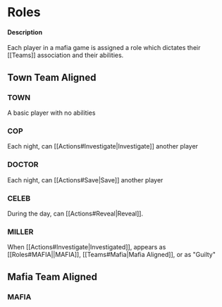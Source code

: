 # Roles

#### Description
Each player in a mafia game is assigned a role which dictates their [[Teams]] association and their abilities.

## Town Team Aligned
### TOWN
A basic player with no abilities
### COP
Each night, can [[Actions#Investigate|Investigate]] another player
### DOCTOR
Each night, can [[Actions#Save|Save]] another player
### CELEB
During the day, can [[Actions#Reveal|Reveal]].
### MILLER
When [[Actions#Investigate|Investigated]], appears as [[Roles#MAFIA||MAFIA]], [[Teams#Mafia|Mafia Aligned]], or as "Guilty"

## Mafia Team Aligned
### MAFIA
